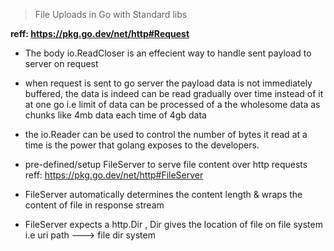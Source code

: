 > File Uploads in Go with Standard libs

**reff: https://pkg.go.dev/net/http#Request**

- The body io.ReadCloser is an effecient way to handle sent payload to server on request
- when request is sent to go server the payload data is not immediately buffered, the data is indeed can be read gradually over time instead of it at one go i.e limit of data can be processed of a the wholesome data as chunks like 4mb data each time of 4gb data

- the io.Reader can be used to control the number of bytes it read at a time is the power that golang exposes to the developers.

- pre-defined/setup FileServer to serve file content over http requests reff: https://pkg.go.dev/net/http#FileServer

- FileServer automatically determines the content length & wraps the content of file in response stream

- FileServer expects a http.Dir , Dir gives the location of file on file system i.e uri path ---> file dir system
